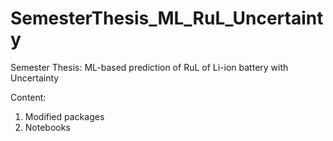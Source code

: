 # SemesterThesis_ML_RuL_Uncertainty
Semester Thesis: ML-based prediction of RuL of Li-ion battery with Uncertainty

Content: 
1. Modified packages
2. Notebooks

